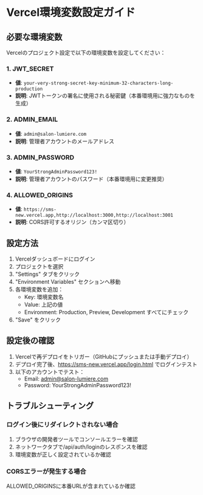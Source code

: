 # Vercel環境変数設定ガイド

## 必要な環境変数

Vercelのプロジェクト設定で以下の環境変数を設定してください：

### 1. JWT_SECRET
- **値**: `your-very-strong-secret-key-minimum-32-characters-long-production`
- **説明**: JWTトークンの署名に使用される秘密鍵（本番環境用に強力なものを生成）

### 2. ADMIN_EMAIL
- **値**: `admin@salon-lumiere.com`
- **説明**: 管理者アカウントのメールアドレス

### 3. ADMIN_PASSWORD
- **値**: `YourStrongAdminPassword123!`
- **説明**: 管理者アカウントのパスワード（本番環境用に変更推奨）

### 4. ALLOWED_ORIGINS
- **値**: `https://sms-new.vercel.app,http://localhost:3000,http://localhost:3001`
- **説明**: CORS許可するオリジン（カンマ区切り）

## 設定方法

1. Vercelダッシュボードにログイン
2. プロジェクトを選択
3. "Settings" タブをクリック
4. "Environment Variables" セクションへ移動
5. 各環境変数を追加：
   - Key: 環境変数名
   - Value: 上記の値
   - Environment: Production, Preview, Development すべてにチェック
6. "Save" をクリック

## 設定後の確認

1. Vercelで再デプロイをトリガー（GitHubにプッシュまたは手動デプロイ）
2. デプロイ完了後、https://sms-new.vercel.app/login.html でログインテスト
3. 以下のアカウントでテスト：
   - Email: admin@salon-lumiere.com
   - Password: YourStrongAdminPassword123!

## トラブルシューティング

### ログイン後にリダイレクトされない場合
1. ブラウザの開発者ツールでコンソールエラーを確認
2. ネットワークタブで/api/auth/loginのレスポンスを確認
3. 環境変数が正しく設定されているか確認

### CORSエラーが発生する場合
ALLOWED_ORIGINSに本番URLが含まれているか確認